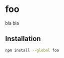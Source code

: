 # foo

bla bla

<!--@installation()-->
## Installation

```sh
npm install --global foo
```
<!--/@-->
